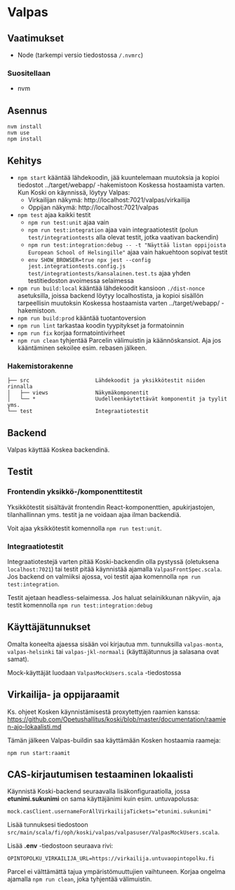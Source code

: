 # Valpas

## Vaatimukset

- Node (tarkempi versio tiedostossa `/.nvmrc`)

### Suositellaan

- nvm

## Asennus

```
nvm install
nvm use
npm install
```

## Kehitys

- `npm start` kääntää lähdekoodin, jää kuuntelemaan muutoksia ja kopioi tiedostot ../target/webapp/ -hakemistoon
  Koskessa hostaamista varten. Kun Koski on käynnissä, löytyy Valpas:
  - Virkailijan näkymä: http://localhost:7021/valpas/virkailija
  - Oppijan näkymä: http://localhost:7021/valpas
- `npm test` ajaa kaikki testit
  - `npm run test:unit` ajaa vain
  - `npm run test:integration` ajaa vain integraatiotestit (polun `test/integrationtests` alla olevat testit, jotka vaativan backendin)
  - `npm run test:integration:debug -- -t "Näyttää listan oppijoista European School of Helsingille"` ajaa vain hakuehtoon sopivat testit
  - `env SHOW_BROWSER=true npx jest --config jest.integrationtests.config.js test/integrationtests/kansalainen.test.ts` ajaa yhden testitiedoston avoimessa selaimessa
- `npm run build:local` kääntää lähdekoodit kansioon `./dist-nonce` asetuksilla, joissa backend löytyy localhostista, ja kopioi
  sisällön tarpeellisin muutoksin Koskessa hostaamista varten ../target/webapp/ -hakemistoon.
- `npm run build:prod` kääntää tuotantoversion
- `npm run lint` tarkastaa koodin tyypitykset ja formatoinnin
- `npm run fix` korjaa formatointivirheet
- `npm run clean` tyhjentää Parcelin välimuistin ja käännöskansiot. Aja jos kääntäminen sekoilee esim. rebasen jälkeen.

### Hakemistorakenne

```
├── src                     Lähdekoodit ja yksikkötestit niiden rinnalla
│   ├── views               Näkymäkomponentit
│   └── *                   Uudelleenkäytettävät komponentit ja tyylit yms.
└── test                    Integraatiotestit
```

## Backend

Valpas käyttää Koskea backendinä.

## Testit

### Frontendin yksikkö-/komponenttitestit

Yksikkötestit sisältävät frontendin React-komponenttien, apukirjastojen, tilanhallinnan yms. testit ja ne voidaan ajaa ilman backendiä.

Voit ajaa yksikkötestit komennolla `npm run test:unit`.

### Integraatiotestit

Integraatiotestejä varten pitää Koski-backendin olla pystyssä (oletuksena `localhost:7021`) tai testit pitää käynnistää ajamalla `ValpasFrontSpec.scala`.
Jos backend on valmiiksi ajossa, voi testit ajaa komennolla `npm run test:integration`.

Testit ajetaan headless-selaimessa. Jos haluat selainikkunan näkyviin, aja testit komennolla `npm run test:integration:debug`

## Käyttäjätunnukset

Omalta koneelta ajaessa sisään voi kirjautua mm. tunnuksilla `valpas-monta`, `valpas-helsinki` tai `valpas-jkl-normaali` (käyttäjätunnus ja salasana ovat samat).

Mock-käyttäjät luodaan `ValpasMockUsers.scala` -tiedostossa

## Virkailija- ja oppijaraamit

Ks. ohjeet Kosken käynnistämisestä proxytettyjen raamien kanssa:
https://github.com/Opetushallitus/koski/blob/master/documentation/raamien-ajo-lokaalisti.md

Tämän jälkeen Valpas-buildin saa käyttämään Kosken hostaamia raameja:

```
npm run start:raamit
```

## CAS-kirjautumisen testaaminen lokaalisti

Käynnistä Koski-backend seuraavalla lisäkonfiguraatiolla, jossa **etunimi.sukunimi** on sama käyttäjänimi kuin esim. untuvapolussa:

```
mock.casClient.usernameForAllVirkailijaTickets="etunimi.sukunimi"
```

Lisää tunnuksesi tiedostoon `src/main/scala/fi/oph/koski/valpas/valpasuser/ValpasMockUsers.scala`.

Lisää **.env** -tiedostoon seuraava rivi:

```
OPINTOPOLKU_VIRKAILIJA_URL=https://virkailija.untuvaopintopolku.fi
```

Parcel ei välttämättä tajua ympäristömuuttujien vaihtuneen. Korjaa ongelma ajamalla `npm run clean`, joka tyhjentää välimuistin.
